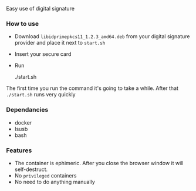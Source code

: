 Easy use of digital signature

### How to use

 * Download `libidprimepkcs11_1.2.3_amd64.deb` from your digital signature provider and place it next to `start.sh`
 * Insert your secure card
 * Run


    ./start.sh

The first time you run the command it's going to take a while. After that `./start.sh` runs very quickly

### Dependancies

* docker
* lsusb
* bash

### Features

* The container is ephimeric. After you close the browser window it will self-destruct.
* No `privileged` containers
* No need to do anything manually
